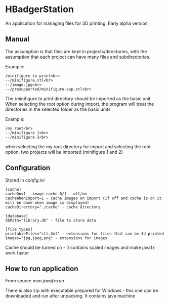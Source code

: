 # HBadgerStation

An application for managing files for 3D printing. Early alpha version

## Manual

The assumption is that files are kept in projects/directories, with the assumption that each project can have many files and subdirectories.

Example:<br>
```
/minifigure to print<br>
--/minifigure.stl<br>
--/image.jpg<br>
--/presupported/minifigure-sup.stl<br>
```
The /minifigure to print directory should be imported as the basic unit.
When selecting the root option during import, the program will treat the directories in the selected folder as the basic units

Example:
```
/my root<br>
--/minifigure 1<br>
--/minifigure 2<br>
```
when selecting the my root directory for import and selecting the root option, two projects will be imported (minifigure 1 and 2)

## Configuration 

Stored in _config.ini_ 
```
[cache]
cacheOn=1 - image cache 0/1 - off/on
cacheWhenImport=1 - cache images on import (if off and cache is on it will be done when image is displayed) 
cacheDirectory="./cache" - cache directory

[database]
dbPath="library.db" - file to stora data

[file types]
printableFiles="stl,3mf" - extensions for files that can be 3d printed
images="jpg,jpeg,png" - extensions for images
```
Cache should be turned on - it contains scaled images and make javafx work faster

## How to run application
From source _mvn javafx:run_

There is also zip with executable prepared for Windows - this one can be downloaded and run after unpacking. It contains java machine
